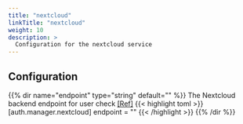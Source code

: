 ```yaml
---
title: "nextcloud"
linkTitle: "nextcloud"
weight: 10
description: >
  Configuration for the nextcloud service
---
```


## Configuration

{{% dir name="endpoint" type="string" default="" %}}
The Nextcloud backend endpoint for user check [[Ref]](https://github.com/cs3org/reva/tree/master/pkg/auth/manager/nextcloud/nextcloud.go#L55)
{{< highlight toml >}}
[auth.manager.nextcloud]
endpoint = ""
{{< /highlight >}}
{{% /dir %}}

